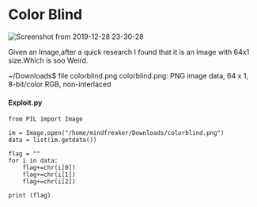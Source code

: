 <h1>Color Blind</h1>

![Screenshot from 2019-12-28 23-30-28](https://user-images.githubusercontent.com/46676598/71547750-32c31600-29ca-11ea-9fb3-9351c042177c.png)

Given an Image,after a quick research I found that it is an image with 64x1 size.Which is soo Weird.


~/Downloads$ file colorblind.png 
colorblind.png: PNG image data, 64 x 1, 8-bit/color RGB, non-interlaced


<h4>Exploit.py</h4>

```
from PIL import Image

im = Image.open("/home/mindfreaker/Downloads/colorblind.png")
data = list(im.getdata())

flag = ""
for i in data:
	flag+=chr(i[0])
	flag+=chr(i[1])
	flag+=chr(i[2])

print (flag)
```
